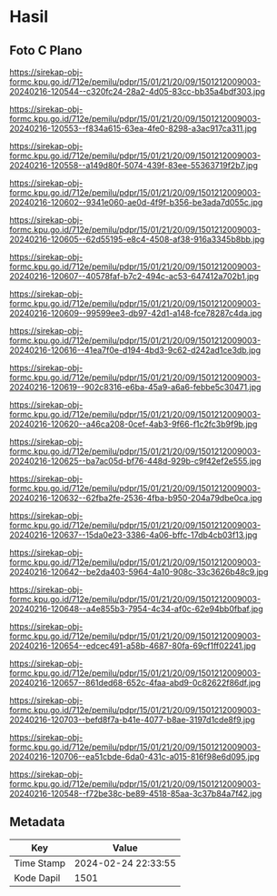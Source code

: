 # Hasil

## Foto C Plano

https://sirekap-obj-formc.kpu.go.id/712e/pemilu/pdpr/15/01/21/20/09/1501212009003-20240216-120544--c320fc24-28a2-4d05-83cc-bb35a4bdf303.jpg

https://sirekap-obj-formc.kpu.go.id/712e/pemilu/pdpr/15/01/21/20/09/1501212009003-20240216-120553--f834a615-63ea-4fe0-8298-a3ac917ca311.jpg

https://sirekap-obj-formc.kpu.go.id/712e/pemilu/pdpr/15/01/21/20/09/1501212009003-20240216-120558--a149d80f-5074-439f-83ee-55363719f2b7.jpg

https://sirekap-obj-formc.kpu.go.id/712e/pemilu/pdpr/15/01/21/20/09/1501212009003-20240216-120602--9341e060-ae0d-4f9f-b356-be3ada7d055c.jpg

https://sirekap-obj-formc.kpu.go.id/712e/pemilu/pdpr/15/01/21/20/09/1501212009003-20240216-120605--62d55195-e8c4-4508-af38-916a3345b8bb.jpg

https://sirekap-obj-formc.kpu.go.id/712e/pemilu/pdpr/15/01/21/20/09/1501212009003-20240216-120607--40578faf-b7c2-494c-ac53-647412a702b1.jpg

https://sirekap-obj-formc.kpu.go.id/712e/pemilu/pdpr/15/01/21/20/09/1501212009003-20240216-120609--99599ee3-db97-42d1-a148-fce78287c4da.jpg

https://sirekap-obj-formc.kpu.go.id/712e/pemilu/pdpr/15/01/21/20/09/1501212009003-20240216-120616--41ea7f0e-d194-4bd3-9c62-d242ad1ce3db.jpg

https://sirekap-obj-formc.kpu.go.id/712e/pemilu/pdpr/15/01/21/20/09/1501212009003-20240216-120619--902c8316-e6ba-45a9-a6a6-febbe5c30471.jpg

https://sirekap-obj-formc.kpu.go.id/712e/pemilu/pdpr/15/01/21/20/09/1501212009003-20240216-120620--a46ca208-0cef-4ab3-9f66-f1c2fc3b9f9b.jpg

https://sirekap-obj-formc.kpu.go.id/712e/pemilu/pdpr/15/01/21/20/09/1501212009003-20240216-120625--ba7ac05d-bf76-448d-929b-c9f42ef2e555.jpg

https://sirekap-obj-formc.kpu.go.id/712e/pemilu/pdpr/15/01/21/20/09/1501212009003-20240216-120632--62fba2fe-2536-4fba-b950-204a79dbe0ca.jpg

https://sirekap-obj-formc.kpu.go.id/712e/pemilu/pdpr/15/01/21/20/09/1501212009003-20240216-120637--15da0e23-3386-4a06-bffc-17db4cb03f13.jpg

https://sirekap-obj-formc.kpu.go.id/712e/pemilu/pdpr/15/01/21/20/09/1501212009003-20240216-120642--be2da403-5964-4a10-908c-33c3626b48c9.jpg

https://sirekap-obj-formc.kpu.go.id/712e/pemilu/pdpr/15/01/21/20/09/1501212009003-20240216-120648--a4e855b3-7954-4c34-af0c-62e94bb0fbaf.jpg

https://sirekap-obj-formc.kpu.go.id/712e/pemilu/pdpr/15/01/21/20/09/1501212009003-20240216-120654--edcec491-a58b-4687-80fa-69cf1ff02241.jpg

https://sirekap-obj-formc.kpu.go.id/712e/pemilu/pdpr/15/01/21/20/09/1501212009003-20240216-120657--861ded68-652c-4faa-abd9-0c82622f86df.jpg

https://sirekap-obj-formc.kpu.go.id/712e/pemilu/pdpr/15/01/21/20/09/1501212009003-20240216-120703--befd8f7a-b41e-4077-b8ae-3197d1cde8f9.jpg

https://sirekap-obj-formc.kpu.go.id/712e/pemilu/pdpr/15/01/21/20/09/1501212009003-20240216-120706--ea51cbde-6da0-431c-a015-816f98e6d095.jpg

https://sirekap-obj-formc.kpu.go.id/712e/pemilu/pdpr/15/01/21/20/09/1501212009003-20240216-120548--f72be38c-be89-4518-85aa-3c37b84a7f42.jpg


## Metadata

| Key        | Value               |
| ---------- | ------------------- |
| Time Stamp | 2024-02-24 22:33:55 |
| Kode Dapil | 1501                |



